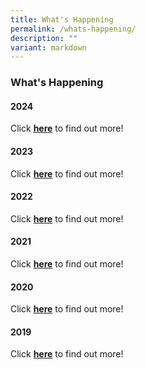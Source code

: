 ```yaml
---
title: What's Happening
permalink: /whats-happening/
description: ""
variant: markdown
---
```

### **What's Happening**


#### **2024**

Click **[here](https://staging.d38imrvfgjjnoy.amplifyapp.com/whats-happening/2024/jan/secondary-one-orientation-campfire/)** to find out more!


#### **2023**

Click **[here](https://staging.d38imrvfgjjnoy.amplifyapp.com/whats-happening/2023/jan/secondary-one-orientation-campfire/)** to find out more!

#### **2022**

Click **[here](https://staging.d38imrvfgjjnoy.amplifyapp.com/whats-happening/2022/jan/dedication-ceremony/)** to find out more!

#### **2021**

Click **[here](https://staging.d38imrvfgjjnoy.amplifyapp.com/whats-happening/2021/cg65-commemorative-video/)** to find out more!

#### **2020**

Click **[here](https://staging.d38imrvfgjjnoy.amplifyapp.com/whats-happening/2020/jan/dedication-ceremony/)** to find out more!

#### **2019**

Click **[here](https://staging.d38imrvfgjjnoy.amplifyapp.com/whats-happening/2019/jan/thimun/)** to find out more!